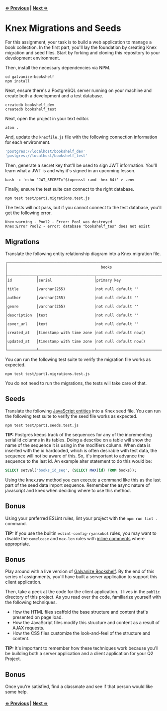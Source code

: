 #### [⇐ Previous](README.md) | [Next ⇒](2_express_knex.md)

# Knex Migrations and Seeds

For this assignment, your task is to build a web application to manage a book collection. In the first part, you'll lay the foundation by creating Knex migration and seed files. Start by forking and cloning this repository to your development environment.

Then, install the necessary dependencies via NPM.

```shell
cd galvanize-bookshelf
npm install
```

Next, ensure there's a PostgreSQL server running on your machine and create both a development and a test database.

```shell
createdb bookshelf_dev
createdb bookshelf_test
```

Next, open the project in your text editor.

```shell
atom .
```

And, update the `knexfile.js` file with the following connection information for each environment.

```javascript
'postgres://localhost/bookshelf_dev'
'postgres://localhost/bookshelf_test'
```

Then, generate a secret key that'll be used to sign JWT information. You'll learn what a JWT is and why it's signed in an upcoming lesson.

```shell
bash -c 'echo "JWT_SECRET="$(openssl rand -hex 64)' > .env
```

Finally, ensure the test suite can connect to the right database.

```shell
npm test test/part1.migrations.test.js
```

The tests will not pass, but if you cannot connect to the test database, you'll get the following error.

```text
Knex:warning - Pool2 - Error: Pool was destroyed
Knex:Error Pool2 - error: database "bookshelf_tes" does not exist
```

## Migrations

Translate the following entity relationship diagram into a Knex migration file.

```text
┌──────────────────────────────────────────────────────────────────────────────────────────┐
│                                          books                                           │
├─────────────┬─────────────────────────┬──────────────────────────────────────────────────┤
│id           │serial                   │primary key                                       │
│title        │varchar(255)             │not null default ''                               │
│author       │varchar(255)             │not null default ''                               │
│genre        │varchar(255)             │not null default ''                               │
│description  │text                     │not null default ''                               │
│cover_url    │text                     │not null default ''                               │
│created_at   │timestamp with time zone │not null default now()                            │
│updated_at   │timestamp with time zone │not null default now()                            │
└─────────────┴─────────────────────────┴──────────────────────────────────────────────────┘
```

You can run the following test suite to verify the migration file works as expected.

```shell
npm test test/part1.migrations.test.js
```

You do not need to run the migrations, the tests will take care of that.

## Seeds

Translate the following [JavaScript entities](https://gist.github.com/ryansobol/fb74ad1e3090b1ce5abdc0d30ae154e8) into a Knex seed file. You can run the following test suite to verify the seed file works as expected.

```shell
npm test test/part1.seeds.test.js
```

**TIP:** Postgres keeps track of the sequences for any of the incrementing serial id columns in its tables.  Doing a describe on a table will show the name of the sequence it is using in the modifiers column.  When data is inserted with the id hardcoded, which is often desirable with test data, the sequence will not be aware of this.  So, it's important to advance the sequence to the last id.  An example alter statement to do this would be:

```sql
SELECT setval('books_id_seq', (SELECT MAX(id) FROM books));
```

Using the knex.raw method you can execute a command like this as the last part of the seed data import sequence.  Remember the async nature of javascript and knex when deciding where to use this method.

## Bonus

Using your preferred ESLint rules, lint your project with the `npm run lint .` command.

**TIP:** If you use the builtin `eslint-config-ryansobol` rules, you may want to disable the `camelcase` and `max-len` rules with [inline comments](http://eslint.org/docs/user-guide/configuring#disabling-rules-with-inline-comments) where appropriate.

## Bonus

Play around with a live version of [Galvanize Bookshelf](https://ryansobol-galvanize-bookshelf.herokuapp.com). By the end of this series of assignments, you'll have built a server application to support this client application.

Then, take a peek at the code for the client application. It lives in the `public` directory of this project. As you read over the code, familiarize yourself with the following techniques.

- How the HTML files scaffold the base structure and content that's presented on page load.
- How the JavaScript files modify this structure and content as a result of AJAX requests.
- How the CSS files customize the look-and-feel of the structure and content.

**TIP:** It's important to remember how these techniques work because you'll be building both a server application and a client application for your Q2 Project.

## Bonus

Once you're satisfied, find a classmate and see if that person would like some help.

#### [⇐ Previous](README.md) | [Next ⇒](2_express_knex.md)
